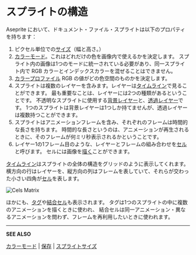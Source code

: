 # スプライトの構造

Aseprite において、ドキュメント・ファイル・スプライトは以下のプロパティを持ちます：

1. ピクセル単位での[サイズ](sprite-size.md)（幅と高さ。）
1. [カラーモード](color-mode.md)。これはどれだけの色を画像内で使えるかを決定します。
   スプライト内の画像は1つのモードに統一されている必要があり、同一スプライト内で RGB カラーとインデックスカラーを混ぜることはできません。
1. [カラープロファイル](color-profile.md) RGB の値がどの色空間のものかを決定します。
1. スプライトは複数のレイヤーを含みます。レイヤーは[タイムライン](timeline.md)で見ることができます。
   最も重要なことは、レイヤーには2つの種類があるということです。
   不透明なスプライトに使用する[背景レイヤー](layers.md#背景レイヤー)と、[透過レイヤー](layers.md#透過レイヤー)です。
   1つのスプライトは背景レイヤーは1つしか持てませんが、透過レイヤーは複数持つことができます。
1. スプライトはアニメーションフレームを含み、それぞれのフレームは時間的な長さを持ちます。
   時間的な長さというのは、アニメーションが再生されるときに、そのフレームが何ミリ秒表示されるかということです。
1. レイヤー1の1フレーム目のような、レイヤーとフレームの組み合わせを[セル](cel.md)と呼びます。
   セルには画像を[描く](drawing.md)ことができます。

[タイムライン](timeline.md)はスプライトの全体の構造をグリッドのように表示してくれます。
横方向の行はレイヤーを、縦方向の列はフレームを表していて、それらが交わった小さい四角が[セル](cel.md)を表します。

<img src="sprite/sprite-components.png" alt="Cels Matrix" class="xN" />

ほかにも、[タグ](tags.md)や[結合セル](linked-cels.md)も表示されます。
タグは1つのスプライトの中に複数のアニメーションを描くときに使われ、
結合セルは同一アニメーション・異なるアニメーションを問わず、フレームを再利用したいときに使われます。

---

**SEE ALSO**

[カラーモード](color-mode.md) |
[保存](save.md) |
[スプライトサイズ](sprite-size.md)
